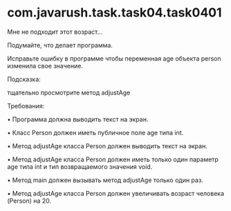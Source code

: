 # com.javarush.task.task04.task0401

Мне не подходит этот возраст…

Подумайте, что делает программа.

Исправьте ошибку в программе чтобы переменная age объекта person изменила свое значение.

Подсказка:

тщательно просмотрите метод adjustAge


Требования:

•	Программа должна выводить текст на экран.

•	Класс Person должен иметь публичное поле age типа int.

•	Метод adjustAge класса Person должен выводить текст на экран.

•	Метод adjustAge класса Person должен иметь только один параметр age типа int и тип возвращаемого значения void.

•	Метод main должен вызывать метод adjustAge только один раз.

•	Метод adjustAge класса Person должен увеличивать возраст человека (Person) на 20.
